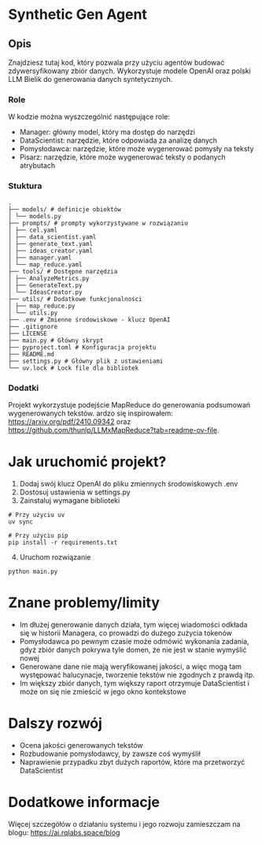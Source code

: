 # Synthetic Gen Agent
## Opis
Znajdziesz tutaj kod, który pozwala przy użyciu agentów budować zdywersyfikowany zbiór danych. Wykorzystuje modele OpenAI oraz polski LLM Bielik do generowania danych syntetycznych.

### Role
W kodzie można wyszczególnić następujące role:
- Manager: główny model, który ma dostęp do narzędzi
- DataScientist: narzędzie, które odpowiada za analizę danych
- Pomysłodawca: narzędzie, które może wygenerować pomysły na teksty
- Pisarz: narzędzie, które może wygenerować teksty o podanych atrybutach

### Stuktura
```
.
├── models/ # definicje obiektów
│ └── models.py
├── prompts/ # prompty wykorzystywane w rozwiązaniu
│ ├── cel.yaml
│ ├── data_scientist.yaml
│ ├── generate_text.yaml
│ ├── ideas_creator.yaml
│ ├── manager.yaml
│ └── map_reduce.yaml
├── tools/ # Dostępne narzędzia
│ ├── AnalyzeMetrics.py
│ ├── GenerateText.py
│ └── IdeasCreator.py
├── utils/ # Dodatkowe funkcjonalności
│ ├── map_reduce.py
│ └── utils.py
├── .env # Zmienne środowiskowe - klucz OpenAI
├── .gitignore
├── LICENSE
├── main.py # Główny skrypt
├── pyproject.toml # Konfiguracja projektu
├── README.md
├── settings.py # Główny plik z ustawieniami
└── uv.lock # Lock file dla bibliotek
```

### Dodatki
Projekt wykorzystuje podejście MapReduce do generowania podsumowań wygenerowanych tekstów. ardzo się inspirowałem: https://arxiv.org/pdf/2410.09342 oraz https://github.com/thunlp/LLMxMapReduce?tab=readme-ov-file.

# Jak uruchomić projekt?
1. Dodaj swój klucz OpenAI do pliku zmiennych środowiskowych .env
2. Dostosuj ustawienia w settings.py
3. Zainstaluj wymagane biblioteki
```
# Przy użyciu uv
uv sync

# Przy użyciu pip
pip install -r requirements.txt
```
4. Uruchom rozwiązanie
```
python main.py
```

# Znane problemy/limity
- Im dłużej generowanie danych działa, tym więcej wiadomości odkłada się w historii Managera, co prowadzi do dużego zużycia tokenów
- Pomysłodawca po pewnym czasie może odmówić wykonania zadania, gdyż zbiór danych pokrywa tyle domen, że nie jest w stanie wymyślić nowej
- Generowane dane nie mają weryfikowanej jakości, a więc mogą tam występować halucynacje, tworzenie tekstów nie zgodnych z prawdą itp.
- Im większy zbiór danych, tym większy raport otrzymuje DataScientist i może on się nie zmieścić w jego okno kontekstowe

# Dalszy rozwój
- Ocena jakości generowanych tekstów
- Rozbudowanie pomysłodawcy, by zawsze coś wymyślił
- Naprawienie przypadku zbyt dużych raportów, które ma przetworzyć DataScientist

# Dodatkowe informacje
Więcej szczegółów o działaniu systemu i jego rozwoju zamieszczam na blogu: https://ai.rqlabs.space/blog